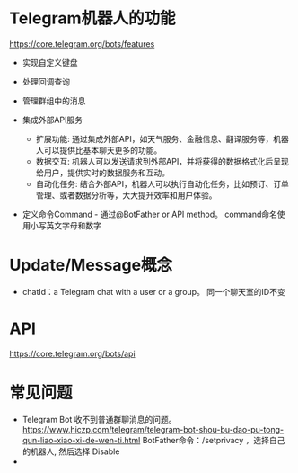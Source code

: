 # Telegram机器人的功能
https://core.telegram.org/bots/features
- 实现自定义键盘
- 处理回调查询
- 管理群组中的消息
- 集成外部API服务
  - 扩展功能: 通过集成外部API，如天气服务、金融信息、翻译服务等，机器人可以提供比基本聊天更多的功能。
  - 数据交互: 机器人可以发送请求到外部API，并将获得的数据格式化后呈现给用户，提供实时的数据服务和互动。
  - 自动化任务: 结合外部API，机器人可以执行自动化任务，比如预订、订单管理、或者数据分析等，大大提升效率和用户体验。

- 定义命令Command - 通过@BotFather or API method。  command命名使用小写英文字母和数字

# Update/Message概念
 - chatId：a Telegram chat with a user or a group。 同一个聊天室的ID不变

# API 
https://core.telegram.org/bots/api


# 常见问题
 - Telegram Bot 收不到普通群聊消息的问题。 https://www.hiczp.com/telegram/telegram-bot-shou-bu-dao-pu-tong-qun-liao-xiao-xi-de-wen-ti.html
   BotFather命令：/setprivacy ，选择自己的机器人, 然后选择 Disable
 - 